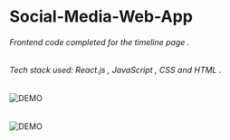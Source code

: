 # Social-Media-Web-App
###### Frontend code completed for the timeline page .
###### Tech stack used: React.js , JavaScript , CSS and HTML .
![DEMO](https://user-images.githubusercontent.com/89868832/153728336-da4b91be-a1e6-4c4b-a1e0-36161e574db3.png)
######
######
######
![DEMO](https://user-images.githubusercontent.com/89868832/153761635-87742d47-7c0e-4d70-93e4-4ada70baf7e4.png)

